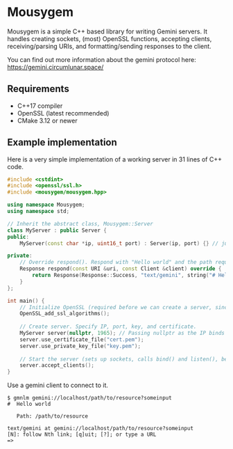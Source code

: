 # Mousygem
Mousygem is a simple C++ based library for writing Gemini servers. It handles
creating sockets, (most) OpenSSL functions, accepting clients, receiving/parsing
URIs, and formatting/sending responses to the client.

You can find out more information about the gemini protocol here: https://gemini.circumlunar.space/

## Requirements
- C++17 compiler
- OpenSSL (latest recommended)
- CMake 3.12 or newer

## Example implementation
Here is a very simple implementation of a working server in 31 lines of C++
code.

```cpp
#include <cstdint>
#include <openssl/ssl.h>
#include <mousygem/mousygem.hpp>

using namespace Mousygem;
using namespace std;

// Inherit the abstract class, Mousygem::Server
class MyServer : public Server {
public:
    MyServer(const char *ip, uint16_t port) : Server(ip, port) {} // just pass the ip/port

private:
    // Override respond(). Respond with "Hello world" and the path requested by the client.
    Response respond(const URI &uri, const Client &client) override {
        return Response(Response::Success, "text/gemini", string("# Hello world\r\n\r\nPath: ") + uri.path());
    }
};

int main() {
    // Initialize OpenSSL (required before we can create a server, since gemini mandates TLS)
    OpenSSL_add_ssl_algorithms();
    
    // Create server. Specify IP, port, key, and certificate.
    MyServer server(nullptr, 1965); // Passing nullptr as the IP binds to all addresses.
    server.use_certificate_file("cert.pem");
    server.use_private_key_file("key.pem");
    
    // Start the server (sets up sockets, calls bind() and listen(), begins accepting clients)
    server.accept_clients();
}
```

Use a gemini client to connect to it.

```
$ gmnlm gemini://localhost/path/to/resource?someinput
#  Hello world
   
   Path: /path/to/resource

text/gemini at gemini://localhost/path/to/resource?someinput
[N]: follow Nth link; [q]uit; [?]; or type a URL
=>
```
